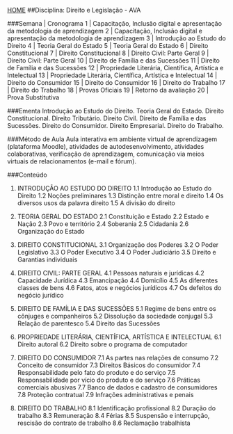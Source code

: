 [HOME](https://github.com/lucastafarelbs/Ensino-Superior-de-Informatica-GRATUITO) 
##Disciplina: Direito e Legislação - AVA

###Semana | Cronograma
1	| Capacitação, Inclusão digital e apresentação da metodologia de aprendizagem
2	| Capacitação, Inclusão digital e apresentação da metodologia de aprendizagem
3	| Introdução ao Estudo do Direito
4	| Teoria Geral do Estado
5	| Teoria Geral do Estado
6	| Direito Constitucional
7	| Direito Constitucional
8	| Direito Civil: Parte Geral
9	| Direito Civil: Parte Geral
10	| Direito de Família e das Sucessões
11	| Direito de Família e das Sucessões
12	| Propriedade Literária, Científica, Artística e Intelectual
13	| Propriedade Literária, Científica, Artística e Intelectual
14	| Direito do Consumidor
15	| Direito do Consumidor
16	| Direito do Trabalho
17	| Direito do Trabalho
18	| Provas Oficiais
19	| Retorno da avaliação
20	| Prova Substitutiva

###Ementa
Introdução ao Estudo do Direito. Teoria Geral do Estado. Direito Constitucional. Direito Tributário. Direito Civil. Direito de Família e das Sucessões. Direito do Consumidor. Direito Empresarial. Direito do Trabalho.

###Método de Aula
Aula interativa em ambiente virtual de aprendizagem (plataforma Moodle), atividades de autodesenvolvimento, atividades colaborativas, verificação de aprendizagem, comunicação via meios virtuais de relacionamentos (e-mail e fórum).

###Conteúdo
1. INTRODUÇÃO AO ESTUDO DO DIREITO
1.1 Introdução ao Estudo do Direito
1.2 Noções preliminares
1.3 Distinção entre moral e direito
1.4 Os diversos usos da palavra direito
1.5 A divisão do direito

2. TEORIA GERAL DO ESTADO
2.1 Constituição e Estado
2.2 Estado e Nação
2.3 Povo e território
2.4 Soberania
2.5 Cidadania
2.6 Organização do Estado

3. DIREITO CONSTITUCIONAL
3.1 Organização dos Poderes
3.2 O Poder Legislativo 
3.3 O Poder Executivo 
3.4 O Poder Judiciário 
3.5 Direito e Garantias individuais

4. DIREITO CIVIL: PARTE GERAL
4.1 Pessoas naturais e jurídicas
4.2 Capacidade Jurídica
4.3 Emancipação
4.4 Domicílio
4.5 As diferentes classes de bens
4.6 Fatos, atos e negócios jurídicos
4.7 Os defeitos do negócio jurídico

5. DIREITO DE FAMÍLIA E DAS SUCESSÕES
5.1 Regime de bens entre os cônjuges e companheiros
5.2 Dissolução da sociedade conjugal 
5.3 Relação de parentesco
5.4 Direito das Sucessões

6. PROPRIEDADE LITERÁRIA, CIENTÍFICA, ARTÍSTICA E INTELECTUAL
6.1 Direito autoral
6.2 Direito sobre o programa de computador

7. DIREITO DO CONSUMIDOR
7.1 As partes nas relações de consumo
7.2 Conceito de consumidor
7.3 Direitos Básicos do consumidor
7.4 Responsabilidade pelo fato do produto e do serviço
7.5 Responsabilidade por vício do produto e do serviço
7.6 Práticas comerciais abusivas
7.7 Banco de dados e cadastro de consumidores
7.8 Proteção contratual
7.9 Infrações administrativas e penais

8. DIREITO DO TRABALHO
8.1 Identificação profissional
8.2 Duração do trabalho
8.3 Remuneração
8.4 Férias
8.5 Suspensão e interrupção, rescisão do contrato de trabalho
8.6 Reclamação trabalhista